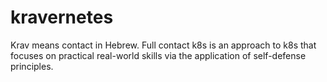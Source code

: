 # kravernetes
Krav means contact in Hebrew. Full contact k8s is an approach to k8s that focuses on practical real-world skills via the application of self-defense principles.
